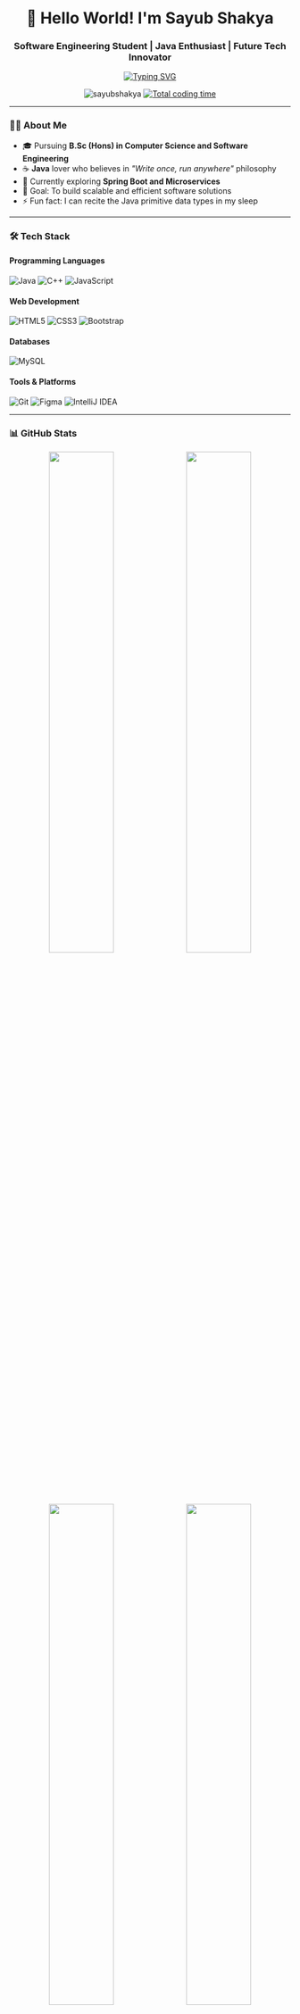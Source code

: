 <h1 align="center">👋 Hello World! I'm Sayub Shakya</h1>
<h3 align="center">Software Engineering Student | Java Enthusiast | Future Tech Innovator</h3>

<p align="center">
  <a href="https://git.io/typing-svg"><img src="https://readme-typing-svg.demolab.com?font=Fira+Code&pause=1000&color=22D3EE&center=true&width=435&lines=Turning+coffee+into+code+%F0%9F%8D%B5;Full-stack+learner;Problem+solver;Tech+enthusiast" alt="Typing SVG" /></a>
</p>

<p align="center"> 
  <img src="https://komarev.com/ghpvc/?username=sayubshakya&label=Profile%20views&color=0e75b6&style=flat" alt="sayubshakya" /> 
  <a href="https://wakatime.com/@sayubshakya"><img src="https://wakatime.com/badge/user/your-wakatime-id.svg" alt="Total coding time" /></a>
</p>

---

### 🧑‍💻 About Me

- 🎓 Pursuing **B.Sc (Hons) in Computer Science and Software Engineering**
- ☕ **Java** lover who believes in _"Write once, run anywhere"_ philosophy
- 🌱 Currently exploring **Spring Boot and Microservices**
- 🚀 Goal: To build scalable and efficient software solutions
- ⚡ Fun fact: I can recite the Java primitive data types in my sleep

---

### 🛠️ Tech Stack

#### Programming Languages
![Java](https://img.shields.io/badge/Java-ED8B00?style=for-the-badge&logo=openjdk&logoColor=white)
![C++](https://img.shields.io/badge/C%2B%2B-00599C?style=for-the-badge&logo=c%2B%2B&logoColor=white)
![JavaScript](https://img.shields.io/badge/JavaScript-F7DF1E?style=for-the-badge&logo=javascript&logoColor=black)

#### Web Development
![HTML5](https://img.shields.io/badge/HTML5-E34F26?style=for-the-badge&logo=html5&logoColor=white)
![CSS3](https://img.shields.io/badge/CSS3-1572B6?style=for-the-badge&logo=css3&logoColor=white)
![Bootstrap](https://img.shields.io/badge/Bootstrap-563D7C?style=for-the-badge&logo=bootstrap&logoColor=white)

#### Databases
![MySQL](https://img.shields.io/badge/MySQL-005C84?style=for-the-badge&logo=mysql&logoColor=white)

#### Tools & Platforms
![Git](https://img.shields.io/badge/Git-F05032?style=for-the-badge&logo=git&logoColor=white)
![Figma](https://img.shields.io/badge/Figma-F24E1E?style=for-the-badge&logo=figma&logoColor=white)
![IntelliJ IDEA](https://img.shields.io/badge/IntelliJ_IDEA-000000.svg?style=for-the-badge&logo=intellij-idea&logoColor=white)

---

### 📊 GitHub Stats

<p align="center">
  <img width="48%" src="https://github-readme-stats.vercel.app/api?username=sayubshakya&show_icons=true&theme=radical" />
  <img width="48%" src="https://github-readme-streak-stats.herokuapp.com/?user=sayubshakya&theme=radical" />
</p>

<p align="center">
  <img width="48%" src="https://github-readme-stats.vercel.app/api/top-langs/?username=sayubshakya&layout=compact&theme=radical" />
  <img width="48%" src="https://github-profile-summary-cards.vercel.app/api/cards/productive-time?username=sayubshakya&theme=radical" />
</p>

---

### 🌐 Let's Connect

<p align="center">
  <a href="https://www.linkedin.com/in/sayub-shakya-199a71281" target="_blank">
    <img src="https://img.shields.io/badge/LinkedIn-0077B5?style=for-the-badge&logo=linkedin&logoColor=white" />
  </a>
  <a href="mailto:shakya.sayub123@gmail.com">
    <img src="https://img.shields.io/badge/Gmail-D14836?style=for-the-badge&logo=gmail&logoColor=white" />
  </a>
  <a href="https://instagram.com/yourusername" target="_blank">
    <img src="https://img.shields.io/badge/Instagram-E4405F?style=for-the-badge&logo=instagram&logoColor=white" />
  </a>
  <a href="https://leetcode.com/yourusername" target="_blank">
    <img src="https://img.shields.io/badge/-LeetCode-FFA116?style=for-the-badge&logo=LeetCode&logoColor=black" />
  </a>
</p>

---

### 📌 Pinned Repositories

<p align="center">
  <a href="https://github.com/sayubshakya/your-repo-1">
    <img width="45%" src="https://github-readme-stats.vercel.app/api/pin/?username=sayubshakya&repo=your-repo-1&theme=radical" />
  </a>
  <a href="https://github.com/sayubshakya/your-repo-2">
    <img width="45%" src="https://github-readme-stats.vercel.app/api/pin/?username=sayubshakya&repo=your-repo-2&theme=radical" />
  </a>
</p>

---

<p align="center">
  <img src="https://github-profile-trophy.vercel.app/?username=sayubshakya&theme=onedark&row=1&column=6" alt="sayubshakya" />
</p>
